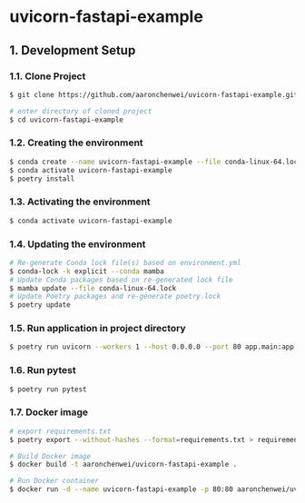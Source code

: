 # uvicorn-fastapi-example <!-- omit in toc -->

## 1. Development Setup

### 1.1. Clone Project

```bash
$ git clone https://github.com/aaronchenwei/uvicorn-fastapi-example.git

# enter directory of cloned project 
$ cd uvicorn-fastapi-example
```

### 1.2. Creating the environment

```sh
$ conda create --name uvicorn-fastapi-example --file conda-linux-64.lock
$ conda activate uvicorn-fastapi-example
$ poetry install
```

### 1.3. Activating the environment

```sh
$ conda activate uvicorn-fastapi-example
```

### 1.4. Updating the environment

```sh
# Re-generate Conda lock file(s) based on environment.yml
$ conda-lock -k explicit --conda mamba
# Update Conda packages based on re-generated lock file
$ mamba update --file conda-linux-64.lock
# Update Poetry packages and re-generate poetry.lock
$ poetry update
```

### 1.5. Run application in project directory

```bash
$ poetry run uvicorn --workers 1 --host 0.0.0.0 --port 80 app.main:app
```

### 1.6. Run pytest

```bash
$ poetry run pytest
```

### 1.7. Docker image

```bash
# export requirements.txt
$ poetry export --without-hashes --format=requirements.txt > requirements.txt

# Build Docker image
$ docker build -t aaronchenwei/uvicorn-fastapi-example .

# Run Docker container
$ docker run -d --name uvicorn-fastapi-example -p 80:80 aaronchenwei/uvicorn-fastapi-example 
```